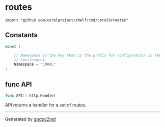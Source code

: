 
# routes
    import "github.com/coralproject/shelf/cmd/corald/routes"




## Constants
``` go
const (

    // Namespace is the key that is the prefix for configuration in the
    // environment.
    Namespace = "CORAL"
)
```


## func API
``` go
func API() http.Handler
```
API returns a handler for a set of routes.









- - -
Generated by [godoc2md](http://godoc.org/github.com/davecheney/godoc2md)